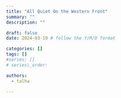 ```yaml
---
title: "All Quiet On the Western Front"
summary: ""
description: ""

draft: false
date: 2024-03-19 # follow the Y/M/D format 

categories: []
tags: []
#series: []
# series\_order: 

authors:
  - talha

---
```

